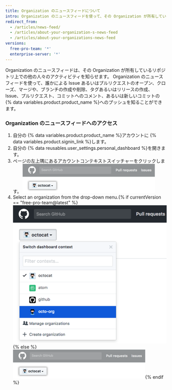 ```yaml
---
title: Organization のニュースフィードについて
intro: Organization のニュースフィードを使って、その Organization が所有しているリポジトリ上での最近のアクティビティを知ることができます。
redirect_from:
  - /articles/news-feed/
  - /articles/about-your-organization-s-news-feed
  - /articles/about-your-organizations-news-feed
versions:
  free-pro-team: '*'
  enterprise-server: '*'
---
```


Organization のニュースフィードは、その Organization が所有しているリポジトリ上での他の人々のアクティビティを知らせます。 Organization のニュースフィードを使って、誰かによる Issue あるいはプルリクエストのオープン、クローズ、マージや、ブランチの作成や削除、タグあるいはリリースの作成、Issue、プルリクエスト、コミットへのコメント、あるいは新しいコミットの {% data variables.product.product_name %}へのプッシュを知ることができます。

### Organization のニュースフィードへのアクセス

1. 自分の {% data variables.product.product_name %}アカウントに {% data variables.product.signin_link %}します。
2. 自分の {% data reusables.user_settings.personal_dashboard %}を開きます。
3. ページの左上隅にあるアカウントコンテキストスイッチャーをクリックします。 ![Enterprise のコンテキストスイッチャーボタン](/assets/images/help/organizations/account_context_switcher.png)
4. Select an organization from the drop-down menu.{% if currentVersion == "free-pro-team@latest" %} ![Context switcher menu in dotcom](/assets/images/help/organizations/account-context-switcher-selected-dotcom.png){% else %}
![Context switcher menu in Enterprise](/assets/images/help/organizations/account_context_switcher.png){% endif %}
